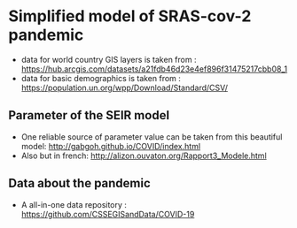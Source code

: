 # Simplified model of SRAS-cov-2 pandemic

- data for world country GIS layers is taken from : https://hub.arcgis.com/datasets/a21fdb46d23e4ef896f31475217cbb08_1
- data for basic demographics is taken from : https://population.un.org/wpp/Download/Standard/CSV/ 

## Parameter of the SEIR model

- One reliable source of parameter value can be taken from this beautiful model: http://gabgoh.github.io/COVID/index.html
- Also but in french: http://alizon.ouvaton.org/Rapport3_Modele.html

## Data about the pandemic

- A all-in-one data repository : https://github.com/CSSEGISandData/COVID-19

